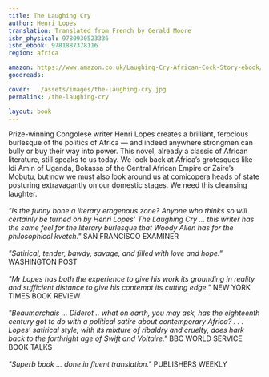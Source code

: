 ```yaml
---
title: The Laughing Cry
author: Henri Lopes
translation: Translated from French by Gerald Moore 
isbn_physical: 9780930523336
isbn_ebook: 9781887378116
region: africa

amazon: https://www.amazon.co.uk/Laughing-Cry-African-Cock-Story-ebook/dp/B075FF6365/ref=sr_1_1?s=digital-text&ie=UTF8&qid=1506080752&sr=1-1&keywords=LAUGHING+CRY+ebook=
goodreads: 

cover:  ./assets/images/the-laughing-cry.jpg
permalink: /the-laughing-cry

layout: book
---
```

Prize-winning Congolese writer Henri Lopes creates a brilliant, ferocious burlesque of the politics of Africa — and indeed anywhere strongmen can bully or buy their way into power. This novel, already a classic of African literature, still speaks to us today. We look back at Africa’s grotesques like Idi Amin of Uganda, Bokassa of the Central African Empire or Zaire’s Mobutu, but now we must also look around us at comicopera heads of state posturing extravagantly on our domestic stages. We need this cleansing laughter.
<br><br>
*"Is the funny bone a literary erogenous zone? Anyone who thinks so will certainly be turned on by Henri Lopes’ The Laughing Cry ... this writer has the same feel for the literary burlesque that Woody Allen has for the philosophical kvetch."* SAN FRANCISCO EXAMINER
<br><br>
*"Satirical, tender, bawdy, savage, and filled with love and hope."* WASHINGTON POST
<br><br>
*"Mr Lopes has both the experience to give his work its grounding in reality and sufficient distance to give his contempt its cutting edge."* NEW YORK TIMES BOOK REVIEW
<br><br>
*"Beaumarchais ... Diderot  .. what on earth, you may ask, has the eighteenth century got to do with a political satire about contemporary Africa? . . . Lopes’ satirical style, with its mixture of ribaldry and cruelty, does hark back to the forthright age of Swift and Voltaire."* BBC WORLD SERVICE BOOK TALKS
<br><br>
*"Superb book ... done in fluent translation."* PUBLISHERS WEEKLY
